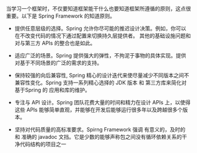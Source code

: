 
当学习一个框架时，不仅要知道框架能干什么也要知道框架所遵循的原则，这点很重要。以下是 Spring Framework 的知道原则。

* 提供任意层级的选择。Spring 允许你尽可能的推迟设计决策。例如，你可以在不改变代码的情况下通过配置来切换持久层提供者。
其他的基础设施问题和对与第三方 APIs 的整合也是如此。

* 适应广泛的场景。Spring 提供强大的弹性，不拘泥于事物的具体实现。提供对基于不同场景的广泛的需求的支持。

* 保持较强的向后兼容性, Spring 精心的设计迭代来使尽量减少不同版本之间不兼容性变化。Spring 支持一系列精心选择的 JDK 版本 和 第三方库来简化对基于Spring 的 应用和库的维护。

* 专注与 API 设计。Spring 团队花费大量的时间和精力在设计 APIs 上，以使得这些 APIs 能够简单直观，并能够在开发后能够运行很多年以及跨越很多个版本。

* 坚持对代码质量的高标准要求。Spirng Framework 强调 有意义的，及时的 和 准确的 javadoc 文挡。它是少数的能够声称包之间没有循环依赖关系的干净代码结构的项目之一